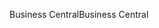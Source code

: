<span data-ttu-id="db06c-101">Business Central</span><span class="sxs-lookup"><span data-stu-id="db06c-101">Business Central</span></span>
